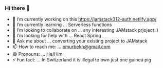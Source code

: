 ### Hi there 👋
- 🔭 I’m currently working on this https://jamstack312-auth.netlify.app/
- 🌱 I’m currently learning ...  Serverless functions
- 👯 I’m looking to collaborate on ... any interesting JAMstack prjoject :)
- 🤔 I’m looking for help with ... React Spring
- 💬 Ask me about ...  converting your existing project to JAMstack
- 📫 How to reach me: ... omurbekn@gmail.com
- 😄 Pronouns: ... He/Him
- ⚡ Fun fact: ...  In Switzerland it is illegal to own just one guinea pig
